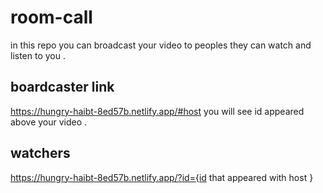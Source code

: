 # room-call
in this repo you can broadcast your video to peoples they can watch and listen to you .

## boardcaster link
  https://hungry-haibt-8ed57b.netlify.app/#host
  you will see id appeared above your video .
  
## watchers
  https://hungry-haibt-8ed57b.netlify.app/?id={id that appeared with host }
  
